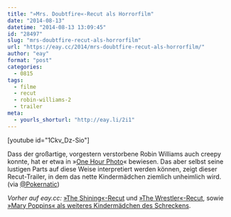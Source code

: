 ```yaml
---
title: "»Mrs. Doubtfire«-Recut als Horrorfilm"
date: "2014-08-13"
datetime: "2014-08-13 13:09:45"
id: "28497"
slug: "mrs-doubtfire-recut-als-horrorfilm"
url: "https://eay.cc/2014/mrs-doubtfire-recut-als-horrorfilm/"
author: "eay"
format: "post"
categories:
  - 0815
tags:
  - filme
  - recut
  - robin-williams-2
  - trailer
meta:
  - yourls_shorturl: "http://eay.li/2i1"
---
```


\[youtube id="1Ckv\_Dz-Sio"\]

Dass der großartige, vorgestern verstorbene Robin Williams auch creepy konnte, hat er etwa in »[One Hour Photo](http://www.imdb.com/title/tt0265459/)« bewiesen. Das aber selbst seine lustigen Parts auf diese Weise interpretiert werden können, zeigt dieser Recut-Trailer, in dem das nette Kindermädchen ziemlich unheimlich wird. (via [@Pokernatic](https://twitter.com/Pokernatic/status/499497037097082880))

_Vorher auf eay.cc:_ [»The Shining«-Recut](//eay.cc/2008/the-shining-redux/) und [»The Wrestler«-Recut](//eay.cc/2009/the-wrestler-grindhouse-trailer/), sowie [»Mary Poppins« als weiteres Kindermädchen des Schreckens](//eay.cc/2010/one-two-mary%e2%80%99s-coming-for-you/).
